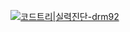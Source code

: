 [![코드트리|실력진단-drm92](https://banner.codetree.ai/v1/banner/drm92)](https://www.codetree.ai/profiles/drm92)
